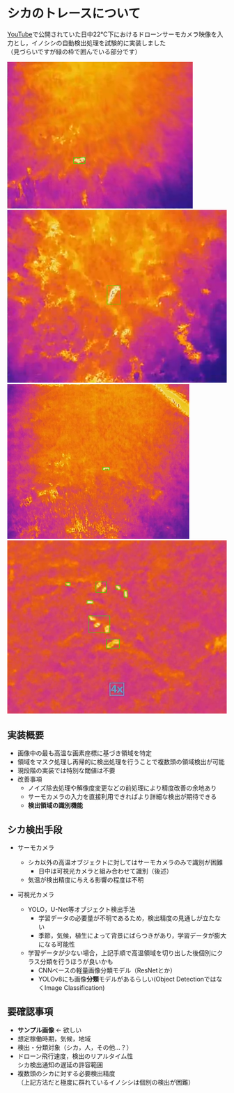 # シカのトレースについて

[YouTube](https://youtu.be/e-enwk27O7Y)で公開されていた日中22℃下におけるドローンサーモカメラ映像を入力とし，イノシシの自動検出処理を試験的に実装しました  
（見づらいですが緑の枠で囲んでいる部分です）

![result](img/result.png)
![result1](img/result1.png)
![result2](img/result2.png)
![result3](img/result3.png)

## 実装概要

- 画像中の最も高温な画素座標に基づき領域を特定
- 領域をマスク処理し再帰的に検出処理を行うことで複数頭の領域検出が可能
- 現段階の実装では特別な閾値は不要
- 改善事項
  - ノイズ除去処理や解像度変更などの前処理により精度改善の余地あり
  - サーモカメラの入力を直接利用できればより詳細な検出が期待できる
  - **検出領域の識別機能**

## シカ検出手段

- サーモカメラ
  - シカ以外の高温オブジェクトに対してはサーモカメラのみで識別が困難
    - 日中は可視光カメラと組み合わせて識別（後述）
  - 気温が検出精度に与える影響の程度は不明

- 可視光カメラ
  - YOLO，U-Net等オブジェクト検出手法
    - 学習データの必要量が不明であるため，検出精度の見通しが立たない
    - 季節，気候，植生によって背景にばらつきがあり，学習データが膨大になる可能性
  - 学習データが少ない場合，上記手順で高温領域を切り出した後個別にクラス分類を行うほうが良いかも
    - CNNベースの軽量画像分類モデル（ResNetとか）
    - YOLOv8にも画像**分類**モデルがあるらしい(Object DetectionではなくImage Classification)

## 要確認事項

- **サンプル画像** ← 欲しい
- 想定稼働時期，気候，地域
- 検出・分類対象（シカ，人，その他...？）
- ドローン飛行速度，検出のリアルタイム性  
  シカ検出通知の遅延の許容範囲
- 複数頭のシカに対する必要検出精度  
  （上記方法だと極度に群れているイノシシは個別の検出が困難）
